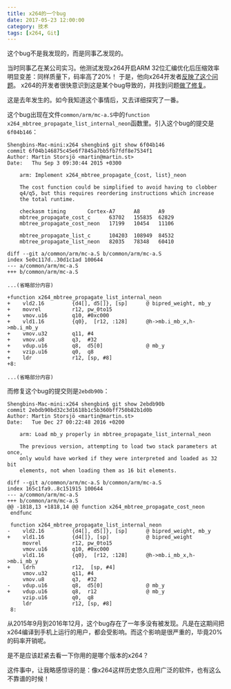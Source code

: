 ```yaml
---
title: x264的一个bug
date: 2017-05-23 12:00:00
category: 技术
tags: [x264, Git]
---
```


这个bug不是我发现的，而是同事乙发现的。

<!--more-->

当时同事乙在某公司实习。他测试发现x264开启ARM 32位汇编优化后压缩效率明显变差：同样质量下，码率高了20%！
于是，他向x264开发者[反映了这个问题](https://mailman.videolan.org/pipermail/x264-devel/2016-December/011897.html)。
x264的开发者很快意识到这是某个bug导致的，并找到问题[做了修复](https://mailman.videolan.org/pipermail/x264-devel/2016-December/011900.html)。

这是去年发生的。如今我知道这个事情后，又去详细探究了一番。

这个bug出现在文件`common/arm/mc-a.S`中的`function x264_mbtree_propagate_list_internal_neon`函数里。引入这个bug的提交是`6f04b146`：

	Shengbins-Mac-mini:x264 shengbin$ git show 6f04b146
	commit 6f04b146875c45e6f7845a7bb5fb7fdf8e7534f1
	Author: Martin Storsjö <martin@martin.st>
	Date:   Thu Sep 3 09:30:44 2015 +0300

		arm: Implement x264_mbtree_propagate_{cost, list}_neon
	
		The cost function could be simplified to avoid having to clobber
		q4/q5, but this requires reordering instructions which increase
		the total runtime.
	
		checkasm timing       Cortex-A7      A8      A9
		mbtree_propagate_cost_c      63702   155835  62829
		mbtree_propagate_cost_neon   17199   10454   11106
	
		mbtree_propagate_list_c      104203  108949  84532
		mbtree_propagate_list_neon   82035   78348   60410
		
	diff --git a/common/arm/mc-a.S b/common/arm/mc-a.S
	index 5e0c117d..30d1c1ad 100644
	--- a/common/arm/mc-a.S
	+++ b/common/arm/mc-a.S
	
	...(省略部分内容)
	
	+function x264_mbtree_propagate_list_internal_neon
	+    vld2.16         {d4[], d5[]}, [sp]      @ bipred_weight, mb_y
	+    movrel          r12, pw_0to15
	+    vmov.u16        q10, #0xc000
	+    vld1.16         {q0},  [r12, :128]      @h->mb.i_mb_x,h->mb.i_mb_y
	+    vmov.u32        q11, #4
	+    vmov.u8         q3,  #32
	+    vdup.u16        q8,  d5[0]              @ mb_y
	+    vzip.u16        q0,  q8
	+    ldr             r12, [sp, #8]
	+8:
	
	...(省略部分内容)
		
		
而修复这个bug的提交则是`2ebdb90b`：

	Shengbins-Mac-mini:x264 shengbin$ git show 2ebdb90b
	commit 2ebdb90bd32c3d1618b1c5b360bff750b82b1d0b
	Author: Martin Storsjö <martin@martin.st>
	Date:   Tue Dec 27 00:22:48 2016 +0200

		arm: Load mb_y properly in mbtree_propagate_list_internal_neon
	
		The previous version, attempting to load two stack parameters at once,
		only would have worked if they were interpreted and loaded as 32 bit
		elements, not when loading them as 16 bit elements.
		
	diff --git a/common/arm/mc-a.S b/common/arm/mc-a.S
	index 165c1fa9..8c151915 100644
	--- a/common/arm/mc-a.S
	+++ b/common/arm/mc-a.S
	@@ -1818,13 +1818,14 @@ function x264_mbtree_propagate_cost_neon
	 endfunc
 
	 function x264_mbtree_propagate_list_internal_neon
	-    vld2.16         {d4[], d5[]}, [sp]      @ bipred_weight, mb_y
	+    vld1.16         {d4[]}, [sp]            @ bipred_weight
	     movrel          r12, pw_0to15
	     vmov.u16        q10, #0xc000
	     vld1.16         {q0},  [r12, :128]      @h->mb.i_mb_x,h->mb.i_mb_y
	+    ldrh            r12,  [sp, #4]
	     vmov.u32        q11, #4
	     vmov.u8         q3,  #32
	-    vdup.u16        q8,  d5[0]              @ mb_y
	+    vdup.u16        q8,  r12                @ mb_y
	     vzip.u16        q0,  q8
	     ldr             r12, [sp, #8]
	 8:
		
从2015年9月到2016年12月，这个bug存在了一年多没有被发现。凡是在这期间把x264编译到手机上运行的用户，都会受影响。而这个影响是很严重的，毕竟20%的码率开销呢。

是不是应该赶紧去看一下你用的是哪个版本的x264？

这件事中，让我略感惊讶的是：像x264这样历史悠久应用广泛的软件，也有这么不靠谱的时候！
